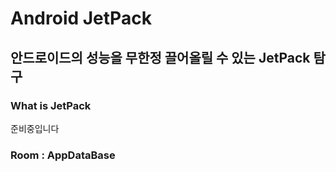 # Android JetPack
## 안드로이드의 성능을 무한정 끌어올릴 수 있는 JetPack 탐구
### What is JetPack
준비중입니다
### Room : AppDataBase
